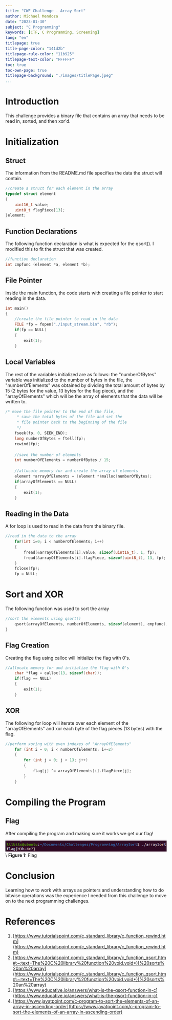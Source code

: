 ```yaml
---
title: "CWE Challenge - Array Sort"
author: Michael Mendoza
date: "2023-01-30"
subject: "C Programming"
keywords: [CTF, C Programming, Screening]
lang: "en"
titlepage: true
title-page-color: "141d2b"
titlepage-rule-color: "11b925"
titlepage-text-color: "FFFFFF"
toc: true
toc-own-page: true
titlepage-background: "./images/titlePage.jpeg"
...
```


# Introduction

This challenge provides a binary file that contains an array that needs to be read in, sorted, and then xor'd.

# Initialization

## Struct

The information from the README.md file specifies the data the struct will contain.

```c
//create a struct for each element in the array
typedef struct element
{
    uint16_t value;
    uint8_t flagPiece[13];
}element;
```

## Function Declarations

The following function declaration is what is expected for the qsort(). I modified this to fit the struct that was created.

```c
//function declaration
int cmpfunc (element *a, element *b);
```

## File Pointer

Inside the main function, the code starts with creating a file pointer to start reading in the data.

```c
int main()
{
    //create the file pointer to read in the data
    FILE *fp = fopen("./input_stream.bin", "rb");
    if(fp == NULL)
    {
        exit(1);
    }
```

## Local Variables

The rest of the variables initialized are as follows: the "numberOfBytes" variable was initialized to the number of bytes in the file, the "numberOfElements" was obtained by dividing the total amount of bytes by 15 (2 bytes for the value, 13 bytes for the flag piece), and the "arrayOfElements" which will be the array of elements that the data will be written to.

```c
/* move the file pointer to the end of the file,
     * save the total bytes of the file and set the
     * file pointer back to the beginning of the file
     */
    fseek(fp, 0, SEEK_END);
    long numberOfBytes = ftell(fp);
    rewind(fp);

    //save the number of elements
    int numberOfElements = numberOfBytes / 15;

    //allocate memory for and create the array of elements
    element *arrayOfElements = (element *)malloc(numberOfBytes);
    if(arrayOfElements == NULL)
    {
        exit(1);
    }
```

## Reading in the Data

A for loop is used to read in the data from the binary file.

```c
//read in the data to the array
    for(int i=0; i < numberOfElements; i++)
    {
        fread(&arrayOfElements[i].value, sizeof(uint16_t), 1, fp);
        fread(&arrayOfElements[i].flagPiece, sizeof(uint8_t), 13, fp);
    }
    fclose(fp);
    fp = NULL;
```

# Sort and XOR

The following function was used to sort the array 
```c
//sort the elements using qsort()
    qsort(arrayOfElements, numberOfElements, sizeof(element), cmpfunc); //cmpfunc is changed to accommodate the struct
}
```

## Flag Creation

Creating the flag using calloc will initialize the flag with 0's.

```c
//allocate memory for and initialize the flag with 0's
    char *flag = calloc(13, sizeof(char));
    if(flag == NULL)
    {
        exit(1);
    }
```

## XOR

The following for loop will iterate over each element of the "arrayOfElements" and xor each byte of the flag pieces (13 bytes) with the flag.

```c
//perform xoring with even indexes of "ArrayOfElements"
    for (int i = 0; i < numberOfElements; i+=2)
    {
        for (int j = 0; j < 13; j++)
        {
            flag[j] ^= arrayOfElements[i].flagPiece[j];
        }
    }
```

# Compiling the Program

## Flag

After compiling the program and making sure it works we get our flag! 

![Compiling](./images/flag.png)
\ **Figure 1:** Flag


# Conclusion

Learning how to work with arrays as pointers and understanding how to do bitwise operations was the experience I needed from this challenge to move on to the next programming challenges.

# References

1. [https://www.tutorialspoint.com/c_standard_library/c_function_rewind.htm](https://www.tutorialspoint.com/c_standard_library/c_function_rewind.htm)
2. [https://www.tutorialspoint.com/c_standard_library/c_function_qsort.htm#:~:text=The%20C%20library%20function%20void,void*))%20sorts%20an%20array](https://www.tutorialspoint.com/c_standard_library/c_function_qsort.htm#:~:text=The%20C%20library%20function%20void,void*))%20sorts%20an%20array)
3. [https://www.educative.io/answers/what-is-the-qsort-function-in-c](https://www.educative.io/answers/what-is-the-qsort-function-in-c)
4. [https://www.javatpoint.com/c-program-to-sort-the-elements-of-an-array-in-ascending-order](https://www.javatpoint.com/c-program-to-sort-the-elements-of-an-array-in-ascending-order)
